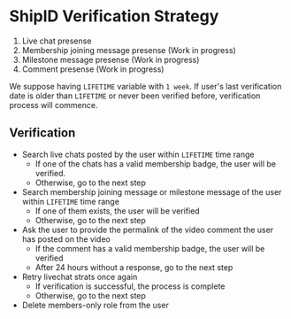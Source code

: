 # ShipID Verification Strategy

1. Live chat presense
2. Membership joining message presense (Work in progress)
3. Milestone message presense (Work in progress)
4. Comment presense (Work in progress)

We suppose having `LIFETIME` variable with `1 week`.
If user's last verification date is older than `LIFETIME` or never been verified before, verification process will commence.

## Verification

- Search live chats posted by the user within `LIFETIME` time range
  - If one of the chats has a valid membership badge, the user will be verified.
  - Otherwise, go to the next step
- Search membership joining message or milestone message of the user within `LIFETIME` time range
  - If one of them exists, the user will be verified
  - Otherwise, go to the next step
- Ask the user to provide the permalink of the video comment the user has posted on the video
  - If the comment has a valid membership badge, the user will be verified
  - After 24 hours without a response, go to the next step
- Retry livechat strats once again
  - If verification is successful, the process is complete
  - Otherwise, go to the next step
- Delete members-only role from the user

